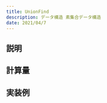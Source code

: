 ```yaml
---
title: UnionFind
description: データ構造 素集合データ構造
date: 2021/04/7
---
```


## 説明

## 計算量

## 実装例

```cpp import=/assets/Library/data-structure/unionfind.cpp
```
